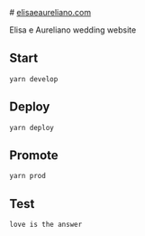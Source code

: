 <svg viewBox="0 0 100 100">
   <use xlink:href="https://raw.githubusercontent.com/auridevil/elisaeaureliano/master/src/images/logo_EA.svg"></use>
</svg>
# <a href="https://elisaeaureliano.com" target="_blank">elisaeaureliano.com</a>

Elisa e Aureliano wedding website

## Start
    yarn develop

## Deploy
    yarn deploy
    
## Promote
    yarn prod

## Test
    love is the answer
